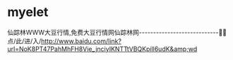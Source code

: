 # myelet
仙踪林WWW大豆行情,免费大豆行情网仙踪林网----------------------------🏾🏾点/此/进/入/http://www.baidu.com/link?url=NoK8PT47PahMhFH8Vie_jnciyIKNTTtVBQKpill6udK&amp;wd
